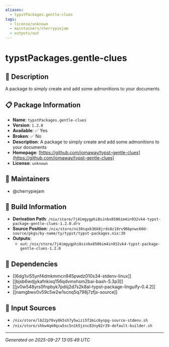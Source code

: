 ```yaml
---
aliases:
  - typstPackages.gentle-clues
tags:
  - license/unknown
  - maintainers/cherrypiejam
  - outputs/out
---
```


# typstPackages.gentle-clues

## 📝 Description

A package to simply create and add some admonitions to your documents

## 📋 Package Information

- **Name**: `typstPackages.gentle-clues`
- **Version**: `1.2.0`
- **Available**: ✅ Yes
- **Broken**: ✅ No
- **Description**: A package to simply create and add some admonitions to your documents
- **Homepage**: [https://github.com/jomaway/typst-gentle-clues](https://github.com/jomaway/typst-gentle-clues)
- **License**: `unknown`
## 👥 Maintainers

- @cherrypiejam


## 🔧 Build Information

- **Derivation Path**: `/nix/store/7j4imgygphi8sinbx8506im4in932vk4-typst-package-gentle-clues-1.2.0.drv`
- **Source Position**: `/nix/store/ns30sqxb36k8jrds8z18rv96bpnwc60d-source/pkgs/by-name/ty/typst/typst-packages.nix:39`
- **Outputs**:
  - `out`:  `/nix/store/7j4imgygphi8sinbx8506im4in932vk4-typst-package-gentle-clues-1.2.0`

## 🔗 Dependencies

- [[6dg1vi55ynf4dmkmmcn945pwdz010s34-stdenv-linux]]
- [[bjsb6wdjykafnkixq156qdvmxhsm2bai-bash-5.3p3]]
- [[jv0w548yrs0fnpbyk7pdiij2d7s2k8al-typst-package-linguify-0.4.2]]
- [[namgbwx0v59c5w2w1scnq5q798j7zfjs-source]]

## 📁 Input Sources

- `/nix/store/l622p70vy8k5sh7y5wizi5f2mic6ynpg-source-stdenv.sh`
- `/nix/store/shkw4qm9qcw5sc5n1k5jznc83ny02r39-default-builder.sh`

---
*Generated on 2025-09-27 13:05:49 UTC*
